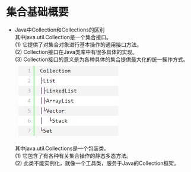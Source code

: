 # 集合基础概要

- Java中Collection和Collections的区别  
  其中java.util.Collection是一个集合接口。  
  (1) 它提供了对集合对象进行基本操作的通用接口方法。  
  (2) Collection接口在Java类库中有很多具体的实现。  
  (3) Collection接口的意义是为各种具体的集合提供最大化的统一操作方式。  
![img.png](../../../../../resources/Pics/img.png)

  其中java.util.Collections是一个包装类。  
  (1) 它包含了有各种有关集合操作的静态多态方法。  
  (2) 此类不能实例化，就像一个工具类，服务于Java的Collection框架。  

